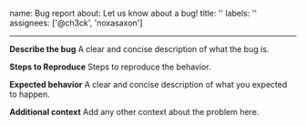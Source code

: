 name: Bug report
about: Let us know about a bug!
title: ''
labels: ''
assignees: ['@ch3ck', 'noxasaxon']

---

<!-- Please reserve GitHub issues for bug reports and feature requests.

Please note: We take security and our users' trust very seriously. If you believe you have found a security issue, please let us know at `hello@gdgbambili.dev`


-->

**Describe the bug**
A clear and concise description of what the bug is.

**Steps to Reproduce**
Steps to reproduce the behavior.

**Expected behavior**
A clear and concise description of what you expected to happen.

**Additional context**
Add any other context about the problem here.
